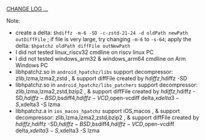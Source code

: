 [CHANGE LOG ...](https://github.com/sisong/HDiffPatch/blob/master/CHANGELOG.md)    
   
Note:    
* create a delta: `$hdiffz -m-6 -SD -c-zstd-21-24 -d oldPath newPath outDiffFile` ; if file is very large, try changing `-m-6` to `-s-64`; apply the delta: `$hpatchz oldPath diffFile outNewPath`
* I did not tested linux_riscv32 cmdline on riscv linux PC
* I did not tested windows_arm32 & windows_arm64 cmdline on Arm Windows PC
* libhpatchz.so in `android_hpatchz/libs` support decompressor: zlib,lzma,lzma2,zstd , & support diffFile created by $hdiffz,$hdiffz -SD
* libhpatchz.so in `android_hpatchz/libs_patchers` support decompressor: zlib,lzma,lzma2,zstd,bzip2 , & support diffFile created by $hdiffz,$hdiffz -SD,$hdiffz -BSD,$bsdiff4,$hdiffz -VCD,$open-vcdiff delta,$xdelta3 -S,$xdelta3 -S lzma
* libhpatchz.a in `ios_macos_hpatchz` support iOS,macos , & support decompressor: zlib,lzma,lzma2,zstd,bzip2 , & support diffFile created by $hdiffz,$hdiffz -SD,$hdiffz -BSD,$bsdiff4,$hdiffz -VCD,$open-vcdiff delta,$xdelta3 -S,$xdelta3 -S lzma